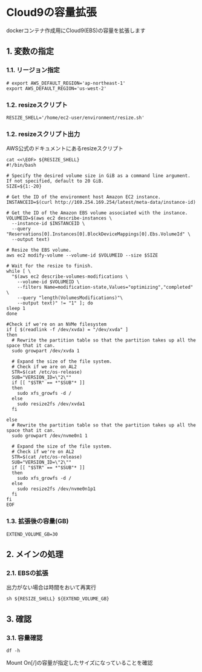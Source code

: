 <!-- omit in toc -->
# Cloud9の容量拡張

dockerコンテナ作成用にCloud9(EBS)の容量を拡張します

## 1. 変数の指定

### 1.1. リージョン指定

    # export AWS_DEFAULT_REGION='ap-northeast-1'
    export AWS_DEFAULT_REGION='us-west-2'

### 1.2. resizeスクリプト

    RESIZE_SHELL='/home/ec2-user/environment/resize.sh'

### 1.2. resizeスクリプト出力

AWS公式のドキュメントにあるresizeスクリプト

    cat <<\EOF> ${RESIZE_SHELL}
    #!/bin/bash

    # Specify the desired volume size in GiB as a command line argument. If not specified, default to 20 GiB.
    SIZE=${1:-20}

    # Get the ID of the environment host Amazon EC2 instance.
    INSTANCEID=$(curl http://169.254.169.254/latest/meta-data/instance-id)

    # Get the ID of the Amazon EBS volume associated with the instance.
    VOLUMEID=$(aws ec2 describe-instances \
      --instance-id $INSTANCEID \
      --query "Reservations[0].Instances[0].BlockDeviceMappings[0].Ebs.VolumeId" \
      --output text)

    # Resize the EBS volume.
    aws ec2 modify-volume --volume-id $VOLUMEID --size $SIZE

    # Wait for the resize to finish.
    while [ \
      "$(aws ec2 describe-volumes-modifications \
        --volume-id $VOLUMEID \
        --filters Name=modification-state,Values="optimizing","completed" \
        --query "length(VolumesModifications)"\
        --output text)" != "1" ]; do
    sleep 1
    done

    #Check if we're on an NVMe filesystem
    if [ $(readlink -f /dev/xvda) = "/dev/xvda" ]
    then
      # Rewrite the partition table so that the partition takes up all the space that it can.
      sudo growpart /dev/xvda 1

      # Expand the size of the file system.
      # Check if we are on AL2
      STR=$(cat /etc/os-release)
      SUB="VERSION_ID=\"2\""
      if [[ "$STR" == *"$SUB"* ]]
      then
        sudo xfs_growfs -d /
      else
        sudo resize2fs /dev/xvda1
      fi

    else
      # Rewrite the partition table so that the partition takes up all the space that it can.
      sudo growpart /dev/nvme0n1 1

      # Expand the size of the file system.
      # Check if we're on AL2
      STR=$(cat /etc/os-release)
      SUB="VERSION_ID=\"2\""
      if [[ "$STR" == *"$SUB"* ]]
      then
        sudo xfs_growfs -d /
      else
        sudo resize2fs /dev/nvme0n1p1
      fi
    fi
    EOF

### 1.3. 拡張後の容量(GB)

    EXTEND_VOLUME_GB=30

## 2. メインの処理

### 2.1. EBSの拡張

出力がない場合は時間をおいて再実行

    sh ${RESIZE_SHELL} ${EXTEND_VOLUME_GB}

## 3. 確認

### 3.1. 容量確認

    df -h

Mount On[/]の容量が指定したサイズになっていることを確認
